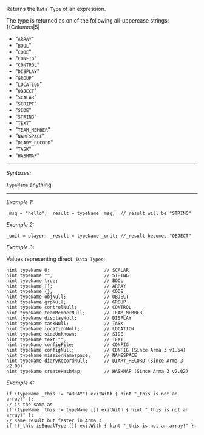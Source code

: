 Returns the `Data Type` of an expression. 

The type is returned as on of the following all-uppercase strings:
{{Columns|5|
* "`ARRAY`"
* "`BOOL`"
* "`CODE`"
* "`CONFIG`"
* "`CONTROL`"
* "`DISPLAY`"
* "`GROUP`"
* "`LOCATION`"
* "`OBJECT`"
* "`SCALAR`"
* "`SCRIPT`"
* "`SIDE`"
* "`STRING`"
* "`TEXT`"
* "`TEAM_MEMBER`"
* "`NAMESPACE`"
* "`DIARY_RECORD`"
* "`TASK`"
* "`HASHMAP`"


---
*Syntaxes:*

`typeName` anything

---
*Example 1:*

```sqf
_msg = "hello"; _result = typeName _msg;  //_result will be "STRING"
```

*Example 2:*

```sqf
_unit = player; _result = typeName _unit; //_result becomes "OBJECT"
```

*Example 3:*

Values representing direct ` Data Types`:

```sqf
hint typeName 0;					// SCALAR
hint typeName "";					// STRING
hint typeName true;					// BOOL
hint typeName [];					// ARRAY
hint typeName {};					// CODE
hint typeName objNull;				// OBJECT
hint typeName grpNull;				// GROUP
hint typeName controlNull;			// CONTROL
hint typeName teamMemberNull;		// TEAM_MEMBER
hint typeName displayNull;			// DISPLAY
hint typeName taskNull;				// TASK
hint typeName locationNull;			// LOCATION
hint typeName sideUnknown;			// SIDE
hint typeName text "";				// TEXT
hint typeName configFile;			// CONFIG
hint typeName configNull;			// CONFIG (Since Arma 3 v1.54)
hint typeName missionNamespace;		// NAMESPACE
hint typeName diaryRecordNull;		// DIARY_RECORD (Since Arma 3 v2.00)
hint typeName createHashMap;		// HASHMAP (Since Arma 3 v2.02)
```

*Example 4:*

```sqf
if (typeName _this != "ARRAY") exitWith { hint "_this is not an array!" };
// is the same as
if (typeName _this != typeName []) exitWith { hint "_this is not an array!" };
// same result but faster in Arma 3
if !(_this isEqualType []) exitWith { hint "_this is not an array!" };
```